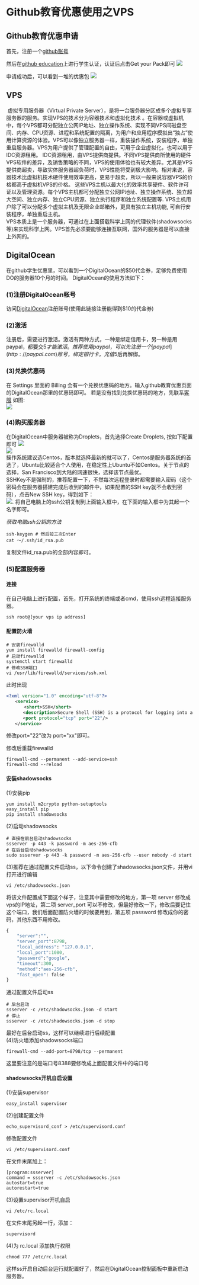 # Github教育优惠使用之VPS

## Github教育优惠申请 
首先，注册一个[github账号](github.com)

然后在[github education](https://education.github.com/students)上进行学生认证，认证后点击Get your Pack即可
![](1.png)

申请成功后，可以看到一堆的优惠包
![](2.png)

## VPS
​        虚拟专用服务器（Virtual Private Server），是将一台服务器分区成多个虚拟专享服务器的服务。实现VPS的技术分为容器技术和虚拟化技术 。在容器或虚拟机中，每个VPS都可分配独立公网IP地址、独立操作系统、实现不同VPS间磁盘空间、内存、CPU资源、进程和系统配置的隔离，为用户和应用程序模拟出“独占”使用计算资源的体验。VPS可以像独立服务器一样，重装操作系统，安装程序，单独重启服务器。VPS为用户提供了管理配置的自由，可用于企业虚拟化，也可以用于IDC资源租用。 IDC资源租用，由VPS提供商提供。不同VPS提供商所使用的硬件VPS软件的差异，及销售策略的不同，VPS的使用体验也有较大差异。尤其是VPS提供商超卖，导致实体服务器超负荷时，VPS性能将受到极大影响。相对来说，容器技术比虚拟机技术硬件使用效率更高，更易于超卖，所以一般来说容器VPS的价格都高于虚拟机VPS的价格。 这些VPS主机以最大化的效率共享硬件、软件许可证以及管理资源。每个VPS主机都可分配独立公网IP地址、独立操作系统、独立超大空间、独立内存、独立CPU资源、独立执行程序和独立系统配置等. VPS主机用户除了可以分配多个虚拟主机及无限企业邮箱外，更具有独立主机功能, 可自行安装程序，单独重启主机。  
​        VPS本质上是一个服务器，可通过在上面搭载科学上网的代理软件(shadowsocks等)来实现科学上网。VPS首先必须要能够连接互联网，国外的服务器是可以直接上外网的。  

## DigitalOcean
​      在github学生优惠里，可以看到一个DigitalOcean的$50代金券，足够免费使用DO的服务器10个月的时间。 
DigitalOcean的使用方法如下：

### (1)注册DigitalOcean帐号
访问[DigitalOcean](https://m.do.co/c/f102147ffdd1)注册账号(使用此链接注册能得到$10的代金券)

### (2)激活
注册后，需要进行激活。激活有两种方式，一种是绑定信用卡，另一种是用paypal，都要交$5才能激活。推荐使用paypal，可以先注册一个[paypal](http://paypal.com)账号，绑定银行卡，充值$5后再解绑。  

### (3)兑换优惠码
在 Settings 里面的 Billing 会有一个兑换优惠码的地方。输入github教育优惠页面的DigitalOcean那里的优惠码即可。
若是没有找到兑换优惠码的地方，先联系[客服](https://do-support.force.com/s/createticket)
如图:  
![](3.png)

### (4)购买服务器
在DigitalOcean中服务器被称为Droplets，首先选择Create Droplets, 按如下配置即可
![](4.png)  
![](5.png)   
操作系统建议选Centos，版本就选择最新的就可以了，Centos是服务器系统的首选了，Ubuntu比较适合个人使用，在稳定性上Ubuntu不如Centos。关于节点的选择，San Francisco到大陆的网速很快，选择该节点最优。  
SSHKey不是强制的，推荐配置一下，不然每次远程登录时都需要输入密码（这个密码会在服务器搭建完成后收到的邮件中，如果配置的SSH key就不会收到密码），点击New SSH key，得到如下：  
![](6.png). 
将自己电脑上的ssh公钥复制到上面输入框中，在下面的输入框中为其起一个名字即可。  

*获取电脑ssh公钥的方法*
```shell
ssh-keygen # 然后按三次Enter
cat ～/.ssh/id_rsa.pub
```
复制文件id_rsa.pub的全部内容即可。  

### (5)配置服务器
#### 连接
在自己电脑上进行配置，首先，打开系统的终端或者cmd，使用ssh远程连接服务器。
```shell
ssh root@[your vps ip address]
```
#### 配置防火墙
```shell
# 安装firewalld
yum install firewalld firewall-config
# 启动firewalld
systemctl start firewalld
# 修改SSH端口
vi /usr/lib/firewalld/services/ssh.xml
```
此时出现
```xml
<?xml version="1.0" encoding="utf-8"?>
　　<service>
　　　　<short>SSH</short>
   　　<description>Secure Shell (SSH) is a protocol for logging into and executing commands on remote machines. It provides secure encrypted communications. If you plan on accessing your machine remotely via SSH over a firewalled interface， enable this option. You need the openssh-server package installed for this option to be useful.</description>
   　　<port protocol="tcp" port="22"/>
　　</service>
```
修改port="22"改为 port="xx"即可。

修改后重载firewalld
```shell
firewall-cmd --permanent --add-service=ssh
firewall-cmd --reload
```

#### 安装shadowsocks
(1)安装pip
```shell
yum install m2crypto python-setuptools
easy_install pip
pip install shadowsocks
```
(2)启动shadowsocks
```shell
# 直接在前台启动shadowsocks
ssserver -p 443 -k password -m aes-256-cfb
# 在后台启动shadowsocks
sudo ssserver -p 443 -k password -m aes-256-cfb --user nobody -d start
```
(3)推荐在通过配置文件启动ss，以下命令创建了shadowsocks.json文件，并用vi打开进行编辑
```shell
vi /etc/shadowsocks.json
```
将该文件配置成下面这个样子，注意其中需要修改的地方，第一项 server 修改成vps的IP地址，第二项 server_port 可以不修改，但最好修改一下，修改后要记住这个端口，我们后面配置防火墙的时候要用到，第五项 password 修改成你的密码，其他东西不用修改。
```python
{
    "server":"",
    "server_port":8798,
    "local_address": "127.0.0.1",
    "local_port":1080,
    "password":"google",
    "timeout":300,
    "method":"aes-256-cfb",
    "fast_open": false
}
```

通过配置文件启动ss
```shell
# 后台启动
ssserver -c /etc/shadowsocks.json -d start
# 停止
ssserver -c /etc/shadowsocks.json -d stop
```
最好在后台启动ss，这样可以继续进行后续配置  
(4)防火墙添加shadowsocks端口
```shell
firewall-cmd --add-port=8798/tcp --permanent
```
这里要注意的是端口号8388要修改成上面配置文件中的端口号
#### shadowsocks开机自启设置
(1)安装supervisor
```shell
easy_install supervisor
```
(2)创建配置文件
```shell
echo_supervisord_conf > /etc/supervisord.conf
```


修改配置文件
```shell
vi /etc/supervisord.conf
```
在文件末尾加上：
```shell
[program:ssserver]
command = ssserver -c /etc/shadowsocks.json
autostart=true
autorestart=true
```
(3)设置supervisor开机自启
```shell
vi /etc/rc.local
```
在文件末尾另起一行，添加：
```python
supervisord
```
(4)为 rc.local 添加执行权限
```shell
chmod 777 /etc/rc.local
```
这样ss开启自动后台运行就配置好了，然后在DigitalOcean控制面板中重新启动服务器。
